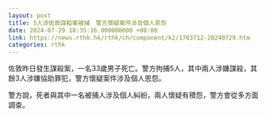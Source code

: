```yaml
---
layout: post
title: 5人涉佐敦謀殺案被捕　警方懷疑案件涉及個人恩怨
date: 2024-07-29 18:35:16.000000000 +08:00
link: https://news.rthk.hk/rthk/ch/component/k2/1763712-20240729.htm
categories: rthk
---
```


佐敦昨日發生謀殺案，一名33歲男子死亡。警方拘捕5人，其中兩人涉嫌謀殺，其餘3人涉嫌協助罪犯，警方懷疑案件涉及個人恩怨。

警方說，死者與其中一名被捕人涉及個人糾紛，兩人懷疑有積怨，警方會從多方面調查。
